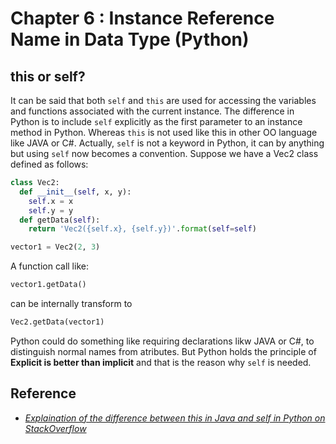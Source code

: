 # Chapter 6 : Instance Reference Name in Data Type (Python)

## this or self?
It can be said that both `self` and `this` are used for accessing the variables and functions associated with the current instance. The difference in Python is to include `self` explicitly as the first parameter to an instance method in Python. Whereas `this` is not used like this in other OO language like JAVA or C#.  Actually, `self` is not a keyword in Python, it can by anything but using `self` now becomes a convention.
Suppose we have a Vec2 class defined as follows:
```python
class Vec2:
  def __init__(self, x, y): 
    self.x = x 
    self.y = y
  def getData(self):
  	return 'Vec2({self.x}, {self.y})'.format(self=self)

vector1 = Vec2(2, 3)
```
A function call like:
```python
vector1.getData()
```
can be internally transform to
```python
Vec2.getData(vector1)
```
Python could do something like requiring declarations likw JAVA or C#, to distinguish normal names from atributes. But Python holds the principle of **Explicit is better than implicit** and that is the reason why `self` is needed.

## Reference
- [_Explaination of the difference between this in Java and self in Python on StackOverflow_](https://stackoverflow.com/a/2709832)